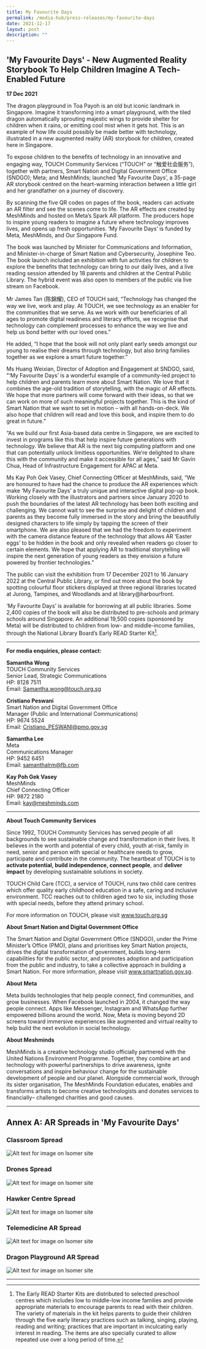 ```yaml
---
title: My Favourite Days
permalink: /media-hub/press-releases/my-favourite-days
date: 2021-12-17
layout: post
description: ""
---
```

## 'My Favourite Days' - New Augmented Reality Storybook To Help Children Imagine A Tech-Enabled Future 

**17 Dec 2021**

The dragon playground in Toa Payoh is an old but iconic landmark in Singapore. Imagine it transforming into a smart playground, with the tiled dragon automatically sprouting majestic wings to provide shelter for children when it rains, or emitting cool mist when it gets hot. This is an example of how life could possibly be made better with technology, illustrated in a new augmented reality (AR) storybook for children, created here in Singapore.

To expose children to the benefits of technology in an innovative and engaging way, TOUCH Community Services (“TOUCH” or “触爱社会服务”), together with partners, Smart Nation and Digital Government Office (SNDGO); Meta; and MeshMinds; launched ‘My Favourite Days’, a 35-page AR storybook centred on the heart-warming interaction between a little girl and her grandfather on a journey of discovery.

By scanning the five QR codes on pages of the book, readers can activate an AR filter and see the scenes come to life. The AR effects are created by MeshMinds and hosted on Meta’s Spark AR platform. The producers hope to inspire young readers to imagine a future where technology improves lives, and opens up fresh opportunities. ‘My Favourite Days’ is funded by Meta, MeshMinds, and Our Singapore Fund.

The book was launched by Minister for Communications and Information, and Minister-in-charge of Smart Nation and Cybersecurity, Josephine Teo. The book launch included an exhibition with fun activities for children to explore the benefits that technology can bring to our daily lives, and a live reading session attended by 18 parents and children at the Central Public Library. The hybrid event was also open to members of the public via live stream on Facebook.

Mr James Tan (陈錦耀), CEO of TOUCH said, “Technology has changed the way we live, work and play. At TOUCH, we see technology as an enabler for the communities that we serve. As we work with our beneficiaries of all ages to promote digital readiness and literacy efforts, we recognise that technology can complement processes to enhance the way we live and help us bond better with our loved ones.”

He added, “I hope that the book will not only plant early seeds amongst our young to realise their dreams through technology, but also bring families together as we explore a smart future together.”

Ms Huang Weixian, Director of Adoption and Engagement at SNDGO, said, "‘My Favourite Days’ is a wonderful example of a community-led project to help children and parents learn more about Smart Nation. We love that it combines the age-old tradition of storytelling, with the magic of AR effects. We hope that more partners will come forward with their ideas, so that we can work on more of such meaningful projects together. This is the kind of Smart Nation that we want to set in motion – with all hands-on-deck. We also hope that children will read and love this book, and inspire them to do great in future.” 

“As we build our first Asia-based data centre in Singapore, we are excited to invest in programs like this that help inspire future generations with technology. We believe that AR is the next big computing platform and one that can potentially unlock limitless opportunities. We’re delighted to share this with the community and make it accessible for all ages,” said Mr Gavin Chua, Head of Infrastructure Engagement for APAC at Meta.

Ms Kay Poh Gek Vasey, Chief Connecting Officer at MeshMinds, said, “We are honoured to have had the chance to produce the AR experiences which make ‘My Favourite Days’ a truly unique and interactive digital pop-up book. Working closely with the illustrators and partners since January 2020 to push the boundaries of the latest AR technology has been both exciting and challenging. We cannot wait to see the surprise and delight of children and parents as they become fully immersed in the story and bring the beautifully designed characters to life simply by tapping the screen of their smartphone. We are also pleased that we had the freedom to experiment with the camera distance feature of the technology that allows AR ‘Easter eggs’ to be hidden in the book and only revealed when readers go closer to certain elements. We hope that applying AR to traditional storytelling will inspire the next generation of young readers as they envision a future powered by frontier technologies.”

The public can visit the exhibition from 17 December 2021 to 16 January 2022 at the Central Public Library, or find out more about the book by spotting colourful floor stickers displayed at three regional libraries located at Jurong, Tampines, and Woodlands and at library@harbourfront.

‘My Favourite Days’ is available for borrowing at all public libraries. Some 2,400 copies of the book will also be distributed to pre-schools and primary schools around Singapore. An additional 19,500 copies (sponsored by Meta) will be distributed to children from low- and middle-income families, through the National Library Board’s Early READ Starter Kit[^1]. 

__________________


**For media enquiries, please contact:**

**Samantha Wong** <br>
TOUCH Community Services <br>
Senior Lead, Strategic Communications <br>
HP: 8128 7511 <br> 
Email: Samantha.wong@touch.org.sg 

**Cristiano Peswani** <br>
Smart Nation and Digital Government Office <br>
Manager (Public and International Communications) <br>
HP: 9674 5524<br>
Email: Cristiano_PESWANI@pmo.gov.sg 

**Samantha Lee** <br>
Meta <br>
Communications Manager<br>
HP: 9452 6451<br>
Email: samanthalrm@fb.com

**Kay Poh Gek Vasey**<br>
MeshMinds<br>
Chief Connecting Officer<br>
HP: 9872 2180<br>
Email: kay@meshminds.com

_______________________

**About Touch Community Services**

Since 1992, TOUCH Community Services has served people of all backgrounds to see sustainable change and transformation in their lives. It believes in the worth and potential of every child, youth at-risk, family in need, senior and person with special or healthcare needs to grow, participate and contribute in the community. The heartbeat of TOUCH is to **activate potential, build independence, connect people**, and **deliver impact** by developing sustainable solutions in society.

TOUCH Child Care (TCC), a service of TOUCH, runs two child care centres which offer quality early childhood education in a safe, caring and inclusive environment. TCC reaches out to children aged two to six, including those with special needs, before they attend primary school. 

For more information on TOUCH, please visit www.touch.org.sg 

**About Smart Nation and Digital Government Office**

The Smart Nation and Digital Government Office (SNDGO), under the Prime Minister’s Office (PMO), plans and prioritises key Smart Nation projects, drives the digital transformation of government, builds long-term capabilities for the public sector, and promotes adoption and participation from the public  and industry, to take a collective approach in building a Smart Nation.
For more information, please visit www.smartnation.gov.sg.

**About Meta**

Meta builds technologies that help people connect, find communities, and grow businesses. When Facebook launched in 2004, it changed the way people connect. Apps like Messenger, Instagram and WhatsApp further empowered billions around the world.
Now, Meta is moving beyond 2D screens toward immersive experiences like augmented and virtual reality to help build the next evolution in social technology.

**About Meshminds**

MeshMinds is a creative technology studio officially partnered with the United Nations Environment Programme. Together, they combine art and technology with powerful partnerships to drive awareness, ignite conversations and inspire behaviour change for the sustainable development of people and our planet. Alongside commercial work, through its sister organisation, The MeshMinds Foundation educates, enables and transforms artists to become creative technologists and donates services to financially– challenged charities and good causes.

_______

## Annex A: AR Spreads in 'My Favourite Days'

### Classroom Spread
![Alt text for image on Isomer site](/images/media-hub/press-release/2021/Annex%20A%20-%20Classroom%20Spread.png)

### Drones Spread
![Alt text for image on Isomer site](/images/media-hub/press-release/2021/Annex%20A%20-%20Drones%20Spread.png)

### Hawker Centre Spread
![Alt text for image on Isomer site](/images/media-hub/press-release/2021/Annex%20A%20-%20Hawker%20Centre%20Spread.png)

### Telemedicine AR Spread
![Alt text for image on Isomer site](/images/media-hub/press-release/2021/Annex%20A%20-%20Telemedicine%20AR%20Spread.png)

### Dragon Playground AR Spread
![Alt text for image on Isomer site](/images/media-hub/press-release/2021/Annex%20A%20-%20Dragon%20Playground%20AR%20Spread.png)
_________

[^1]: The Early READ Starter Kits are distributed to selected preschool centres which includes low to middle-low income families and provide appropriate materials to encourage parents to read with their children. The variety of materials in the kit helps parents to guide their children through the five early literacy practices such as talking, singing, playing, reading and writing; practices that are important in inculcating early interest in reading. The items are also specially curated to allow repeated use over a long period of time.